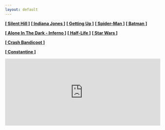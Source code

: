 ```yaml
---
layout: default
---
```


**[[ Silent Hill ]](./silent_hill.html)**
**[[ Indiana Jones ]](./indy.html)**
**[[ Getting Up ]](./gettingup.html)**
**[[ Spider-Man ]](./spiderman.html)**
**[[ Batman ]](./batman.html)**

**[[ Alone In The Dark - Inferno ]](./aitd5.html)**
**[[ Half-Life ]](./hl.html)**
**[[ Star Wars ]](./starwars.html)**

**[[ Crash Bandicoot ]](./crashbandicoot.html)**

**[[ Constantine ]](./constantine.html)**

<center>
  <iframe src="https://widget.donatepay.ru/widgets/page/d527861e0467bb78faef23b421986c0a16b1d49c1f8bef6b76715ecbac2a45c1?widget_id=5801310&sum=200" width="510" height="220" frameBorder="0"></iframe>
</center>

